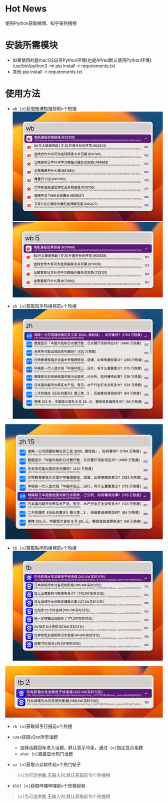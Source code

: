 # Hot News
使用Python获取微博、知乎等热搜榜
# 安装所需模块
- 如果使用的是macOS自带Python环境(也是Alfred默认使用Python环境):
/usr/bin/python3 -m pip install -r requirements.txt
- 其他
pip install -r requirements.txt
# 使用方法
- `wb [n]`获取微博热搜榜前`n`个热搜
![wb](assets/wb.png)
![wb5](assets/wb5.png)

- `zh [n]`获取知乎热搜榜前`n`个热搜
![zh](assets/zh.png)

![zh15](assets/zh15.png)
- `tb [n]`获取贴吧热搜榜前`n`个热搜
![tb](assets/tb.png)

![tb2](assets/tb2.png)
- `rb [n]`获取知乎日报前`n`个热搜

- `v2ex`获取v2ex所有话题
    - 选择话题回车进入话题，默认显示10条，通过` [n]`指定显示条数
    - `vhot [n]`直接显示热门话题

- `xz [n]`获取小众软件前`n`个热门帖子


> `[n]`为可选参数,无输入时,默认获取前10个热搜榜

- `blbl [n]`获取哔哩哔哩前`n`个热榜视频

> `[n]`为可选参数,无输入时,默认获取前10个热搜榜